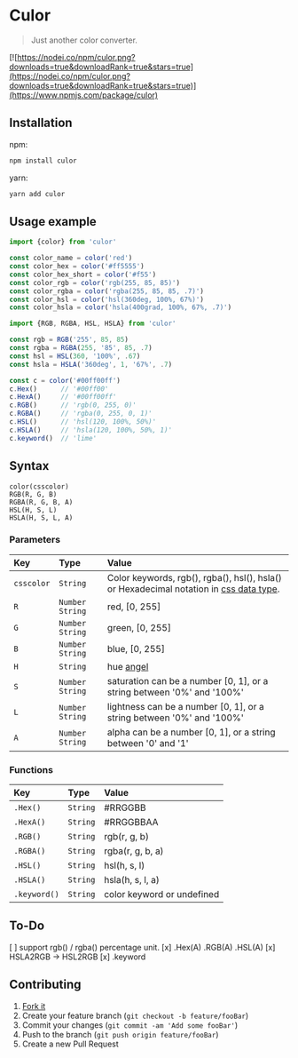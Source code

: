# Culor
> Just another color converter.

[![https://nodei.co/npm/culor.png?downloads=true&downloadRank=true&stars=true](https://nodei.co/npm/culor.png?downloads=true&downloadRank=true&stars=true)](https://www.npmjs.com/package/culor)

## Installation

npm:

```sh
npm install culor
```

yarn:

```sh
yarn add culor
```

## Usage example

```js
import {color} from 'culor'

const color_name = color('red')
const color_hex = color('#ff5555')
const color_hex_short = color('#f55')
const color_rgb = color('rgb(255, 85, 85)')
const color_rgba = color('rgba(255, 85, 85, .7)')
const color_hsl = color('hsl(360deg, 100%, 67%)')
const color_hsla = color('hsla(400grad, 100%, 67%, .7)')
```

```js
import {RGB, RGBA, HSL, HSLA} from 'culor'

const rgb = RGB('255', 85, 85)
const rgba = RGBA(255, '85', 85, .7)
const hsl = HSL(360, '100%', .67)
const hsla = HSLA('360deg', 1, '67%', .7)
```

```js
const c = color('#00ff00ff')
c.Hex()      // '#00ff00'
c.HexA()     // '#00ff00ff'
c.RGB()      // 'rgb(0, 255, 0)'
c.RGBA()     // 'rgba(0, 255, 0, 1)'
c.HSL()      // 'hsl(120, 100%, 50%)'
c.HSLA()     // 'hsla(120, 100%, 50%, 1)'
c.keyword()  // 'lime'
```

## Syntax

`color(csscolor)`  
`RGB(R, G, B)`  
`RGBA(R, G, B, A)`  
`HSL(H, S, L)`  
`HSLA(H, S, L, A)`  

### Parameters

|    Key   |  Type  | Value |
|:--------|:------|:-----|
| `csscolor` | `String` | Color keywords, rgb(), rgba(), hsl(), hsla() or Hexadecimal notation in [css <color> data type](https://developer.mozilla.org/en-US/docs/Web/CSS/color_value). |
| `R`        | `Number` `String` | red, [0, 255] |
| `G`        | `Number` `String` | green, [0, 255] |
| `B`        | `Number` `String` | blue, [0, 255] |
| `H`        | `String` | hue [angel](https://developer.mozilla.org/en-US/docs/Web/CSS/angle) |
| `S`        | `Number` `String` | saturation can be a number [0, 1], or a string between '0%' and '100%' |
| `L`        | `Number` `String` | lightness can be a number [0, 1], or a string between '0%' and '100%' |
| `A`        | `Number` `String` | alpha can be a number [0, 1], or a string between '0' and '1' |

### Functions

| Key | Type | Value |
|:--------|:------|:-----|
| `.Hex()` | `String` | #RRGGBB |
| `.HexA()` | `String` | #RRGGBBAA |
| `.RGB()` | `String` | rgb(r, g, b) |
| `.RGBA()` | `String` | rgba(r, g, b, a) |
| `.HSL()` | `String` | hsl(h, s, l) |
| `.HSLA()` | `String` | hsla(h, s, l, a) |
| `.keyword()` | `String` | color keyword or undefined |

## To-Do

[ ] support rgb() / rgba() percentage unit.
[x] .Hex(A) .RGB(A) .HSL(A)
[x] HSLA2RGB -> HSL2RGB
[x] .keyword

## Contributing

1. [Fork it](https://github.com/gaoryrt/culor/fork)
2. Create your feature branch (`git checkout -b feature/fooBar`)
3. Commit your changes (`git commit -am 'Add some fooBar'`)
4. Push to the branch (`git push origin feature/fooBar`)
5. Create a new Pull Request